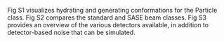 Fig S1 visualizes hydrating and generating conformations for the Particle class.
Fig S2 compares the standard and SASE beam classes.
Fig S3 provides an overview of the various detectors available, in addition to detector-based noise that can be simulated.